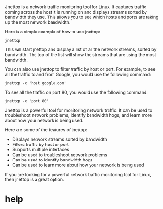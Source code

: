 # 

Jnettop is a network traffic monitoring tool for Linux. It captures traffic coming across the host it is running on and displays streams sorted by bandwidth they use. This allows you to see which hosts and ports are taking up the most network bandwidth.

Here is a simple example of how to use jnettop:

```
jnettop
```

This will start jnettop and display a list of all the network streams, sorted by bandwidth. The top of the list will show the streams that are using the most bandwidth.

You can also use jnettop to filter traffic by host or port. For example, to see all the traffic to and from Google, you would use the following command:

```
jnettop -x 'host google.com'
```

To see all the traffic on port 80, you would use the following command:

```
jnettop -x 'port 80'
```

Jnettop is a powerful tool for monitoring network traffic. It can be used to troubleshoot network problems, identify bandwidth hogs, and learn more about how your network is being used.

Here are some of the features of jnettop:

* Displays network streams sorted by bandwidth
* Filters traffic by host or port
* Supports multiple interfaces
* Can be used to troubleshoot network problems
* Can be used to identify bandwidth hogs
* Can be used to learn more about how your network is being used

If you are looking for a powerful network traffic monitoring tool for Linux, then jnettop is a great option.



# help 

```

```
